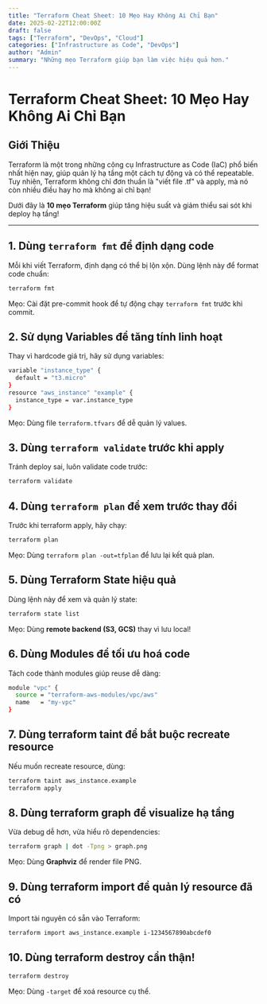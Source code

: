 ```yaml
---
title: "Terraform Cheat Sheet: 10 Mẹo Hay Không Ai Chỉ Bạn"
date: 2025-02-22T12:00:00Z
draft: false
tags: ["Terraform", "DevOps", "Cloud"]
categories: ["Infrastructure as Code", "DevOps"]
author: "Admin"
summary: "Những mẹo Terraform giúp bạn làm việc hiệu quả hơn."
---
```


# Terraform Cheat Sheet: 10 Mẹo Hay Không Ai Chỉ Bạn

## Giới Thiệu
Terraform là một trong những công cụ Infrastructure as Code (IaC) phổ biến nhất hiện nay, giúp quản lý hạ tầng một cách tự động và có thể repeatable. Tuy nhiên, Terraform không chỉ đơn thuần là "viết file .tf" và apply, mà nó còn nhiều điều hay ho mà không ai chỉ bạn!

Dưới đây là **10 mẹo Terraform** giúp tăng hiệu suất và giảm thiểu sai sót khi deploy hạ tầng!

---

## 1. Dùng `terraform fmt` để định dạng code
Mỗi khi viết Terraform, định dạng có thể bị lộn xộn. Dùng lệnh này để format code chuẩn:
```sh
terraform fmt
```
Mẹo: Cài đặt pre-commit hook để tự động chạy `terraform fmt` trước khi commit.

## 2. Sử dụng Variables để tăng tính linh hoạt
Thay vì hardcode giá trị, hãy sử dụng variables:
```sh
variable "instance_type" {
  default = "t3.micro"
}
resource "aws_instance" "example" {
  instance_type = var.instance_type
}
```
Mẹo: Dùng file `terraform.tfvars` để dễ quản lý values.

## 3. Dùng `terraform validate` trước khi apply
Tránh deploy sai, luôn validate code trước:
```sh
terraform validate
```

## 4. Dùng `terraform plan` để xem trước thay đổi
Trước khi terraform apply, hãy chạy:
```sh
terraform plan
```
Mẹo: Dùng `terraform plan -out=tfplan` để lưu lại kết quả plan.

## 5. Dùng Terraform State hiệu quả
Dùng lệnh này để xem và quản lý state:
```sh
terraform state list
```
Mẹo: Dùng **remote backend (S3, GCS)** thay vì lưu local!

## 6. Dùng Modules để tối ưu hoá code
Tách code thành modules giúp reuse dễ dàng:
```sh
module "vpc" {
  source = "terraform-aws-modules/vpc/aws"
  name   = "my-vpc"
}
```

## 7. Dùng terraform taint để bắt buộc recreate resource
Nếu muốn recreate resource, dùng:
```sh
terraform taint aws_instance.example
terraform apply
```

## 8. Dùng terraform graph để visualize hạ tầng
Vừa debug dễ hơn, vừa hiểu rõ dependencies:
```sh
terraform graph | dot -Tpng > graph.png
```
Mẹo: Dùng **Graphviz** để render file PNG.

## 9. Dùng terraform import để quản lý resource đã có
Import tài nguyên có sẵn vào Terraform:
```sh
terraform import aws_instance.example i-1234567890abcdef0
```

## 10. Dùng terraform destroy cẩn thận!
```sh
terraform destroy
```
Mẹo: Dùng `-target` để xoá resource cụ thể.